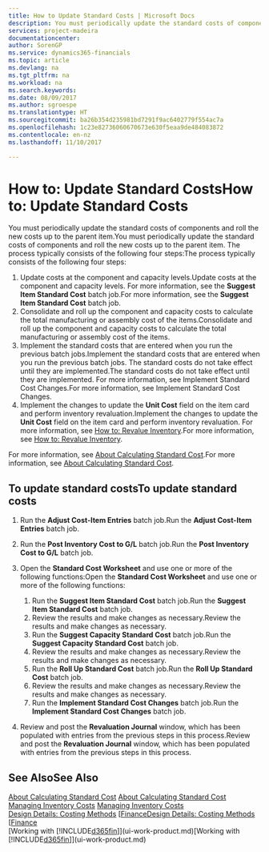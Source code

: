 ```yaml
---
title: How to Update Standard Costs | Microsoft Docs
description: You must periodically update the standard costs of components and roll the new costs up to the parent item.
services: project-madeira
documentationcenter: 
author: SorenGP
ms.service: dynamics365-financials
ms.topic: article
ms.devlang: na
ms.tgt_pltfrm: na
ms.workload: na
ms.search.keywords: 
ms.date: 08/09/2017
ms.author: sgroespe
ms.translationtype: HT
ms.sourcegitcommit: ba26b354d235981bd7291f9ac6402779f554ac7a
ms.openlocfilehash: 1c23e82736060670673e630f5eaa9de484083872
ms.contentlocale: en-nz
ms.lasthandoff: 11/10/2017

---
```

# <a name="how-to-update-standard-costs"></a><span data-ttu-id="7d859-103">How to: Update Standard Costs</span><span class="sxs-lookup"><span data-stu-id="7d859-103">How to: Update Standard Costs</span></span>
<span data-ttu-id="7d859-104">You must periodically update the standard costs of components and roll the new costs up to the parent item.</span><span class="sxs-lookup"><span data-stu-id="7d859-104">You must periodically update the standard costs of components and roll the new costs up to the parent item.</span></span> <span data-ttu-id="7d859-105">The process typically consists of the following four steps:</span><span class="sxs-lookup"><span data-stu-id="7d859-105">The process typically consists of the following four steps:</span></span>  

1.  <span data-ttu-id="7d859-106">Update costs at the component and capacity levels.</span><span class="sxs-lookup"><span data-stu-id="7d859-106">Update costs at the component and capacity levels.</span></span> <span data-ttu-id="7d859-107">For more information, see the **Suggest Item Standard Cost** batch job.</span><span class="sxs-lookup"><span data-stu-id="7d859-107">For more information, see the **Suggest Item Standard Cost** batch job.</span></span>  
2.  <span data-ttu-id="7d859-108">Consolidate and roll up the component and capacity costs to calculate the total manufacturing or assembly cost of the items.</span><span class="sxs-lookup"><span data-stu-id="7d859-108">Consolidate and roll up the component and capacity costs to calculate the total manufacturing or assembly cost of the items.</span></span>  
3.  <span data-ttu-id="7d859-109">Implement the standard costs that are entered when you run the previous batch jobs.</span><span class="sxs-lookup"><span data-stu-id="7d859-109">Implement the standard costs that are entered when you run the previous batch jobs.</span></span> <span data-ttu-id="7d859-110">The standard costs do not take effect until they are implemented.</span><span class="sxs-lookup"><span data-stu-id="7d859-110">The standard costs do not take effect until they are implemented.</span></span> <span data-ttu-id="7d859-111">For more information, see Implement Standard Cost Changes.</span><span class="sxs-lookup"><span data-stu-id="7d859-111">For more information, see Implement Standard Cost Changes.</span></span>  
4.  <span data-ttu-id="7d859-112">Implement the changes to update the **Unit Cost** field on the item card and perform inventory revaluation.</span><span class="sxs-lookup"><span data-stu-id="7d859-112">Implement the changes to update the **Unit Cost** field on the item card and perform inventory revaluation.</span></span> <span data-ttu-id="7d859-113">For more information, see [How to: Revalue Inventory](inventory-how-revalue-inventory.md).</span><span class="sxs-lookup"><span data-stu-id="7d859-113">For more information, see [How to: Revalue Inventory](inventory-how-revalue-inventory.md).</span></span>  

<span data-ttu-id="7d859-114">For more information, see [About Calculating Standard Cost](finance-about-calculating-standard-cost.md).</span><span class="sxs-lookup"><span data-stu-id="7d859-114">For more information, see [About Calculating Standard Cost](finance-about-calculating-standard-cost.md).</span></span>  
## <a name="to-update-standard-costs"></a><span data-ttu-id="7d859-115">To update standard costs</span><span class="sxs-lookup"><span data-stu-id="7d859-115">To update standard costs</span></span>  
1.  <span data-ttu-id="7d859-116">Run the **Adjust Cost-Item Entries** batch job.</span><span class="sxs-lookup"><span data-stu-id="7d859-116">Run the **Adjust Cost-Item Entries** batch job.</span></span>  
2.  <span data-ttu-id="7d859-117">Run the **Post Inventory Cost to G/L** batch job.</span><span class="sxs-lookup"><span data-stu-id="7d859-117">Run the **Post Inventory Cost to G/L** batch job.</span></span>  
3.  <span data-ttu-id="7d859-118">Open the **Standard Cost Worksheet** and use one or more of the following functions:</span><span class="sxs-lookup"><span data-stu-id="7d859-118">Open the **Standard Cost Worksheet** and use one or more of the following functions:</span></span>  

    1.  <span data-ttu-id="7d859-119">Run the **Suggest Item Standard Cost** batch job.</span><span class="sxs-lookup"><span data-stu-id="7d859-119">Run the **Suggest Item Standard Cost** batch job.</span></span>  
    2.  <span data-ttu-id="7d859-120">Review the results and make changes as necessary.</span><span class="sxs-lookup"><span data-stu-id="7d859-120">Review the results and make changes as necessary.</span></span>  
    3.  <span data-ttu-id="7d859-121">Run the **Suggest Capacity Standard Cost** batch job.</span><span class="sxs-lookup"><span data-stu-id="7d859-121">Run the **Suggest Capacity Standard Cost** batch job.</span></span>  
    4.  <span data-ttu-id="7d859-122">Review the results and make changes as necessary.</span><span class="sxs-lookup"><span data-stu-id="7d859-122">Review the results and make changes as necessary.</span></span>
    5. <span data-ttu-id="7d859-123">Run the **Roll Up Standard Cost** batch job.</span><span class="sxs-lookup"><span data-stu-id="7d859-123">Run the **Roll Up Standard Cost** batch job.</span></span>
    6.  <span data-ttu-id="7d859-124">Review the results and make changes as necessary.</span><span class="sxs-lookup"><span data-stu-id="7d859-124">Review the results and make changes as necessary.</span></span>
    7.  <span data-ttu-id="7d859-125">Run the **Implement Standard Cost Changes** batch job.</span><span class="sxs-lookup"><span data-stu-id="7d859-125">Run the **Implement Standard Cost Changes** batch job.</span></span>  
4.  <span data-ttu-id="7d859-126">Review and post the **Revaluation Journal** window, which has been populated with entries from the previous steps in this process.</span><span class="sxs-lookup"><span data-stu-id="7d859-126">Review and post the **Revaluation Journal** window, which has been populated with entries from the previous steps in this process.</span></span>  

## <a name="see-also"></a><span data-ttu-id="7d859-127">See Also</span><span class="sxs-lookup"><span data-stu-id="7d859-127">See Also</span></span>  
 <span data-ttu-id="7d859-128">[About Calculating Standard Cost](finance-about-calculating-standard-cost.md) </span><span class="sxs-lookup"><span data-stu-id="7d859-128">[About Calculating Standard Cost](finance-about-calculating-standard-cost.md) </span></span>  
 <span data-ttu-id="7d859-129">[Managing Inventory Costs](finance-manage-inventory-costs.md) </span><span class="sxs-lookup"><span data-stu-id="7d859-129">[Managing Inventory Costs](finance-manage-inventory-costs.md) </span></span>  
 <span data-ttu-id="7d859-130">[Design Details: Costing Methods](design-details-costing-methods.md) [[Finance](finance.md)</span><span class="sxs-lookup"><span data-stu-id="7d859-130">[Design Details: Costing Methods](design-details-costing-methods.md) [[Finance](finance.md)</span></span>  
 <span data-ttu-id="7d859-131">[Working with [!INCLUDE[d365fin](includes/d365fin_md.md)]](ui-work-product.md)</span><span class="sxs-lookup"><span data-stu-id="7d859-131">[Working with [!INCLUDE[d365fin](includes/d365fin_md.md)]](ui-work-product.md)</span></span>  

